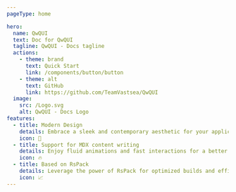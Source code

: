 ```yaml
---
pageType: home

hero:
  name: QwQUI
  text: Doc for QwQUI
  tagline: QwQUI - Docs tagline
  actions:
    - theme: brand
      text: Quick Start
      link: /components/button/button
    - theme: alt
      text: GitHub
      link: https://github.com/TeamVastsea/QwQUI
  image:
    src: /Logo.svg
    alt: QwQUI - Docs Logo
features:
  - title: Modern Design
    details: Embrace a sleek and contemporary aesthetic for your applications.
    icon: 🎨
  - title: Support for MDX content writing
    details: Enjoy fluid animations and fast interactions for a better user experience.
    icon: 🔥
  - title: Based on RsPack
    details: Leverage the power of RsPack for optimized builds and efficient development.
    icon: 📈
---
```

